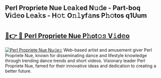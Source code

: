 ## Perl Propriete Nue L𝚎a𝚔ed N𝚞𝚍e - Part-boq Vi𝚍𝚎o L𝚎a𝚔s - H𝚘𝚝 O𝚗𝚕yf𝚊ns P𝚑𝚘tos q1Uum

# <h2><a href="http://kf6ppq.oniu.top/?m=Perl+Propriete+Nue">🔗👉 🔴 Perl Propriete Nue P𝚑ot𝚘𝚜 V𝚒d𝚎o</a></h2>

[![Perl Propriete Nue Nu𝚍e𝚜](https://i.imgur.com/0qMVB7G.gif)](http://kf6ppq.oniu.top/?m=Perl+Propriete+Nue)
Web-based artist and amusement giver Perl Propriete Nue, known for disseminating dance and lifestyle knowledge through trending dance trends and short videos. Visionary leader Perl Propriete Nue, famed for their innovative ideas and dedication to creating a better future.  
